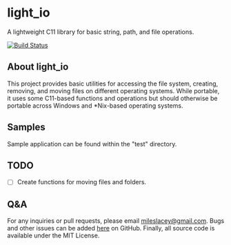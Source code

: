 # light_io
A lightweight C11 library for basic string, path, and file operations.


[![Build Status](https://travis-ci.org/hamsham/light_io.svg?branch=master)](https://travis-ci.org/hamsham/light_io)


## About light_io
This project provides basic utilities for accessing the file system, creating,
removing, and moving files on different operating systems. While portable, it
uses some C11-based functions and operations but should otherwise be portable
across Windows and *Nix-based operating systems.



## Samples
Sample application can be found within the "test" directory.



## TODO
- [ ] Create functions for moving files and folders.


## Q&A
For any inquiries or pull requests, please email mileslacey@gmail.com. Bugs and
other issues can be added [here](https://github.com/hamsham/light_io/issues)
on GitHub. Finally, all source code is available under the MIT License.

